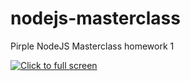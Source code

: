 # nodejs-masterclass
Pirple NodeJS Masterclass homework 1

<a href="https://i.giphy.com/media/h7vP04ACOaUNNgYNqN/source.gif"><img src="https://media.giphy.com/media/llmaFuq0L9JhJ2nFp5/giphy.gif" alt="Click to full screen" /></a>

